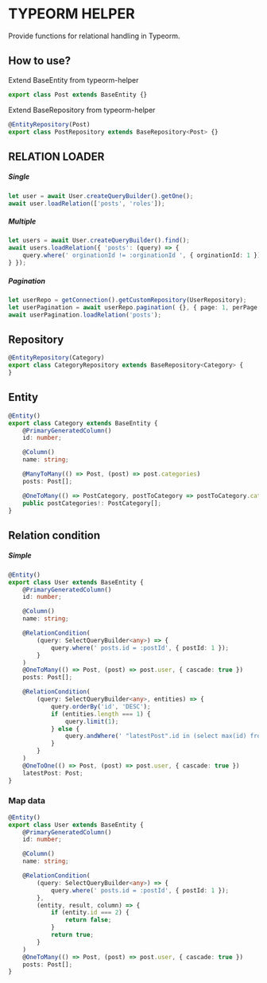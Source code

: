 # TYPEORM HELPER
Provide functions for relational handling in Typeorm.

## How to use?
Extend BaseEntity from typeorm-helper
```typescript
export class Post extends BaseEntity {}
```

Extend BaseRepository from typeorm-helper
```typescript
@EntityRepository(Post)
export class PostRepository extends BaseRepository<Post> {}
```

## RELATION LOADER

##### Single
```typescript
let user = await User.createQueryBuilder().getOne();
await user.loadRelation(['posts', 'roles']);
```
##### Multiple
```typescript
let users = await User.createQueryBuilder().find();
await users.loadRelation({ 'posts': (query) => {
    query.where(' orginationId != :orginationId ', { orginationId: 1 })
} });
```
##### Pagination
```typescript
let userRepo = getConnection().getCustomRepository(UserRepository);
let userPagination = await userRepo.pagination( {}, { page: 1, perPage: 10 } );
await userPagination.loadRelation('posts');
```
## Repository

```typescript
@EntityRepository(Category)
export class CategoryRepository extends BaseRepository<Category> {
}
```

## Entity
```typescript
@Entity()
export class Category extends BaseEntity {
    @PrimaryGeneratedColumn()
    id: number;

    @Column()
    name: string;

    @ManyToMany(() => Post, (post) => post.categories)
    posts: Post[];

    @OneToMany(() => PostCategory, postToCategory => postToCategory.category)
    public postCategories!: PostCategory[];
}
```
## Relation condition
##### Simple
```typescript
@Entity()
export class User extends BaseEntity {
    @PrimaryGeneratedColumn()
    id: number;

    @Column()
    name: string;

    @RelationCondition(
        (query: SelectQueryBuilder<any>) => {
            query.where(' posts.id = :postId', { postId: 1 });
        }
    )
    @OneToMany(() => Post, (post) => post.user, { cascade: true })
    posts: Post[];

    @RelationCondition(
        (query: SelectQueryBuilder<any>, entities) => {
            query.orderBy('id', 'DESC');
            if (entities.length === 1) {
                query.limit(1);
            } else {
                query.andWhere(' "latestPost".id in (select max(id) from "post" "maxPost" where "maxPost"."userId" = "latestPost"."userId")');
            }
        }
    )
    @OneToOne(() => Post, (post) => post.user, { cascade: true })
    latestPost: Post;
}
```

### Map data
```typescript
@Entity()
export class User extends BaseEntity {
    @PrimaryGeneratedColumn()
    id: number;

    @Column()
    name: string;

    @RelationCondition(
        (query: SelectQueryBuilder<any>) => {
            query.where(' posts.id = :postId', { postId: 1 });
        },
        (entity, result, column) => {
            if (entity.id === 2) {
                return false;
            }
            return true;
        }
    )
    @OneToMany(() => Post, (post) => post.user, { cascade: true })
    posts: Post[];
}
```
